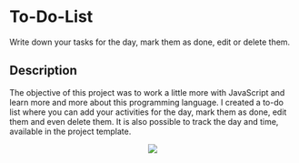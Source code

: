 # To-Do-List
Write down your tasks for the day, mark them as done, edit or delete them.

## Description
The objective of this project was to work a little more with JavaScript and learn more and more about this programming language.
I created a to-do list where you can add your activities for the day, mark them as done, edit them and even delete them.
It is also possible to track the day and time, available in the project template.

<p align="center">
    <img src="video/video.gif">
</p>
